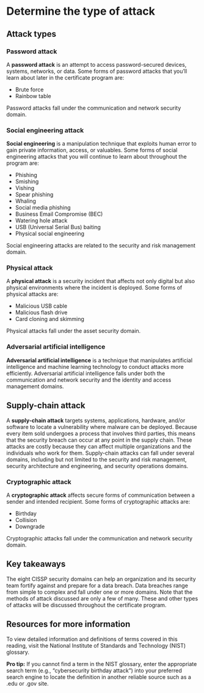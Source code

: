 # Determine the type of attack
## Attack types
### **Password attack** 
A **password attack** is an attempt to access password-secured devices, systems, networks, or data. Some forms of password attacks that you’ll learn about later in the certificate program are:
- Brute force
- Rainbow table

Password attacks fall under the communication and network security domain. 

### **Social engineering attack**
**Social engineering** is a manipulation technique that exploits human error to gain private information, access, or valuables. Some forms of social engineering attacks that you will continue to learn about throughout the program are:
- Phishing
- Smishing
- Vishing
- Spear phishing
- Whaling
- Social media phishing
- Business Email Compromise (BEC)
- Watering hole attack
- USB (Universal Serial Bus) baiting
- Physical social engineering 

Social engineering attacks are related to the security and risk management domain.

### **Physical attack**
A **physical attack** is a security incident that affects not only digital but also physical environments where the incident is deployed. Some forms of physical attacks are:
- Malicious USB cable
- Malicious flash drive
- Card cloning and skimming

Physical attacks fall under the asset security domain. 

### **Adversarial artificial intelligence**
**Adversarial artificial intelligence** is a technique that manipulates 
artificial intelligence and machine learning technology to conduct attacks more efficiently. Adversarial artificial intelligence falls under both the communication and network security and the identity and access management domains.

## **Supply-chain attack**
A **supply-chain attack** targets systems, applications, hardware, and/or software to locate a vulnerability where malware can be deployed. Because every item sold undergoes a process that involves third parties, this means that the security breach can occur at any point in the supply chain. These attacks are costly because they can affect multiple organizations and the individuals who work for them. Supply-chain attacks can fall under several domains, including but not limited to the security and risk management, security architecture and engineering, and security operations domains.

### **Cryptographic attack**
A **cryptographic attack** affects secure forms of communication between a sender and intended recipient. Some forms of cryptographic attacks are:
- Birthday
- Collision
- Downgrade

Cryptographic attacks fall under the communication and network security domain. 

## Key takeaways
The eight CISSP security domains can help an organization and its security team fortify against and prepare for a data breach. Data breaches range from simple to complex and fall under one or more domains. Note that the methods of attack discussed are only a few of many. These and other types of attacks will be discussed throughout the certificate program. 

## Resources for more information
To view detailed information and definitions of terms covered in this reading, visit the 
National Institute of Standards and Technology (NIST) glossary.

**Pro tip:** If you cannot find a term in the NIST glossary, enter the appropriate search term (e.g., “cybersecurity birthday attack”) into your preferred search engine to locate the definition in another reliable source such as a .edu or .gov site.
